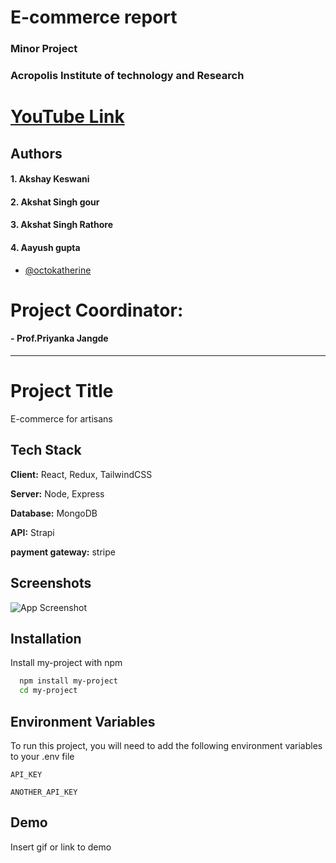 # E-commerce report 
### Minor Project

### Acropolis Institute of technology and Research
# [YouTube Link](https://youtu.be/gE0hYQYKClg)

## Authors

#### 1. Akshay Keswani

#### 2. Akshat Singh gour

#### 3. Akshat Singh Rathore

#### 4. Aayush gupta
- [@octokatherine](https://www.github.com/octokatherine)



# Project Coordinator:
#### - **Prof.Priyanka Jangde**



<hr>

# Project Title

E-commerce for artisans


## Tech Stack

**Client:** React, Redux, TailwindCSS

**Server:** Node, Express 

**Database:** MongoDB

**API:** Strapi

**payment gateway:** stripe


## Screenshots

![App Screenshot](https://via.placeholder.com/468x300?text=App+Screenshot+Here)


## Installation

Install my-project with npm

```bash
  npm install my-project
  cd my-project
```
    

## Environment Variables

To run this project, you will need to add the following environment variables to your .env file

`API_KEY`

`ANOTHER_API_KEY`


## Demo

Insert gif or link to demo



